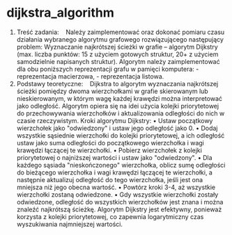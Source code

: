 # dijkstra_algorithm
1. Treść zadania:   
Należy zaimplementować oraz dokonać pomiaru czasu działania wybranego algorytmu grafowego rozwiązującego następujący problem: Wyznaczanie najkrótszej ścieżki w grafie – algorytm Dijkstry (max. liczba punktów: 15 z użyciem gotowych struktur, 20+ z użyciem samodzielnie napisanych struktur). Algorytm należy zaimplementować dla obu poniższych reprezentacji grafu w pamięci komputera: - reprezentacja macierzowa, - reprezentacja listowa.  
 
2. Podstawy teoretyczne: 
 
Dijkstra to algorytm wyznaczania najkrótszej ścieżki pomiędzy dwoma wierzchołkami w grafie skierowanym lub nieskierowanym, w którym wagę każdej krawędzi można interpretować jako odległość. Algorytm opiera się na idei użycia kolejki priorytetowej do przechowywania wierzchołków i aktualizowania odległości do nich w czasie rzeczywistym. Kroki algorytmu Dijkstry:
• Ustaw początkowy wierzchołek jako "odwiedzony" i ustaw jego odległość jako 0.
• Dodaj wszystkie sąsiednie wierzchołki do kolejki priorytetowej, a ich odległość ustaw jako
suma odległości do początkowego wierzchołka i wagi krawędzi łączącej te wierzchołki.
• Pobierz wierzchołek z kolejki priorytetowej o najniższej wartości i ustaw jako
"odwiedzony".
• Dla każdego sąsiada "nieskończonego" wierzchołka, oblicz sumę odległości do bieżącego
wierzchołka i wagi krawędzi łączącej te wierzchołki, a następnie aktualizuj odległość do
tego wierzchołka, jeśli jest ona mniejsza niż jego obecna wartość.
• Powtórz kroki 3-4, aż wszystkie wierzchołki zostaną odwiedzone.
• Gdy wszystkie wierzchołki zostały odwiedzone, odległość do wszystkich wierzchołków
jest znana i można znaleźć najkrótszą ścieżkę.
Algorytm Dijkstry jest efektywny, ponieważ korzysta z kolejki priorytetowej, co zapewnia logarytmiczny czas wyszukiwania najmniejszej wartości.  
